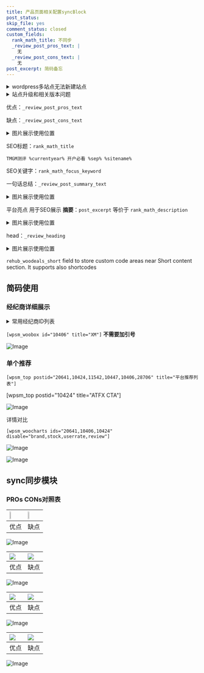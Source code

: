 ```yaml
---
title: 产品页面相关配置syncBlock
post_status: 
skip_file: yes
comment_status: closed
custom_fields:
  rank_math_title: 不同步
  _review_post_pros_text: |
    无
  _review_post_cons_text: |
    无
post_excerpt: 简码备忘
---
```

<details><summary>wordpress多站点无法新建站点</summary>

<li>和报错需要清理cookies一样的原因</li>
<li>wp-config.php里面<code>define( 'SUBDOMAIN_INSTALL', false );//子域名安装</code></li>
<li>新建子站点是用<code>define( 'SUBDOMAIN_INSTALL', true);//子域名安装</code> 完成以后，改成<code>false</code></li>
</details>

<details><summary>站点升级和相关版本问题</summary>

<p>wordpress：5.9.9
woocommerce：7.5.1
出现问题的地方：主题选项里面>><strong>Product layout >>compact style</strong></p>
<p>如何出现没有用过的字段 导致无法保存。先导出配置 然后进行修改，后面再次恢复即可。</p>
<p>出现部分字段无法显示时，需要返回默认布局后，对产品进行保存就好了。</p>
<p></p>
</details>

优点：`_review_post_pros_text`

缺点：`_review_post_cons_text`

<details><summary>图片展示使用位置</summary>

<img src="https://prod-files-secure.s3.us-west-2.amazonaws.com/39ed1227-6d7d-4570-be36-9ccd4a2c4241/f51d3d83-55d4-4bdf-9604-f37ec77ab556/Untitled.png?X-Amz-Algorithm=AWS4-HMAC-SHA256&X-Amz-Content-Sha256=UNSIGNED-PAYLOAD&X-Amz-Credential=ASIAZI2LB4665Z3X4DSV%2F20251024%2Fus-west-2%2Fs3%2Faws4_request&X-Amz-Date=20251024T105523Z&X-Amz-Expires=3600&X-Amz-Security-Token=IQoJb3JpZ2luX2VjEKL%2F%2F%2F%2F%2F%2F%2F%2F%2F%2FwEaCXVzLXdlc3QtMiJHMEUCIGMwburBAXl2auDQyLS1XWuTlTDmHAqcaOk0VlyGC%2BfCAiEAmE1OAvOT660IuPrATiJ5biEOdMGCJGHONMP22luYx1Eq%2FwMIWxAAGgw2Mzc0MjMxODM4MDUiDPFWiNGKUcn%2FKMbXUyrcA%2B9uM3UBT4OeS24RdjRQMSQNcgXIIyKPZRQ%2FtTAP7wl8ABUAIyM0WMVIt5HK8prFIlztg3A0cCBJtQjkAbTymrCQoNPFA2s1FaN2y0nk7qpuY8SjJ9va6kwCIzzvpn2L%2BfLTZfIFciTS7MduyoCNRIqOxyLNqjckEoiKx9l%2BHTQxjo24pxZigkHgODc72XDF90QpoQLpV%2BA6WxIKGnc1ZFRliJ8p04RFwGe%2F%2FNep%2B031or2aQ00i%2FOdeTV30XwhehiRHxQW1gtHJBuvvh5%2BHmxibGNR3B0q9ng3c77GbRwMAunydku1WWkj7EQhlFu1P2%2F%2BOXp3fLQUzgsoGSgkRVU1scsUUI6pD35VhwPYqNrwPp6qAant253CW%2FtMvibMqMZyThsgE%2FNhe29JpGowEap6jD%2B27PKpR8O4avdqbFcrsrnWtluwmhhaaQZP6tKyULMGACX3yfi7uw%2BVbsrptxrUnoy4SBb8Q0HExMu55FwFBdwSpT9KXoCvSHs4iiZ6fEd8DlTimB1kHZWgK3TaU2nBgviqiQpHDG2NdgdymVhkCnX%2FJfDFJYev3MepNZt2mrI9oio7ylRTeEkyGv7CWLkHcuMmmlIhQIQcRGQOZja%2FEiinZEZ3TbDLjuhD3MJye7ccGOqUB7dBFCRgiSjbEK%2BXsHV1kJB7O1lN13jfJgHPJFYPQL5UI3QtUkC%2B0Dp%2F2lPvsL%2FREuX7LANhipjes2%2BEMK1z7vXSauqTzzIwpQIHl%2BDzs3DkAAoSsO7KPMDU4q%2F4Z%2FiXICVzjDk2%2FdmaNOf9bCgJ%2F7P%2BnRC%2B3%2FLetbp4oKKdwp2pnr7BkxDFSRM3uc6Lh4UhJ599QlfMdSetVMP9EvN4pm0PAYutR&X-Amz-Signature=167f0685af1a9866acf82ace869d0778ccfe40c117fa7b42fd71e6d71170fc91&X-Amz-SignedHeaders=host&x-amz-checksum-mode=ENABLED&x-id=GetObject" alt="Image">
</details>

SEO标题：`rank_math_title`

`TMGM测评 %currentyear% 开户必看 %sep% %sitename%`

SEO关键字：`rank_math_focus_keyword`

一句话总结：`_review_post_summary_text`

<details><summary>图片展示使用位置</summary>

<img src="https://prod-files-secure.s3.us-west-2.amazonaws.com/39ed1227-6d7d-4570-be36-9ccd4a2c4241/4b96a922-296c-4f4e-8630-d1c870cbce01/Untitled.png?X-Amz-Algorithm=AWS4-HMAC-SHA256&X-Amz-Content-Sha256=UNSIGNED-PAYLOAD&X-Amz-Credential=ASIAZI2LB466Q2654II7%2F20251024%2Fus-west-2%2Fs3%2Faws4_request&X-Amz-Date=20251024T105523Z&X-Amz-Expires=3600&X-Amz-Security-Token=IQoJb3JpZ2luX2VjEKL%2F%2F%2F%2F%2F%2F%2F%2F%2F%2FwEaCXVzLXdlc3QtMiJHMEUCIQDNqB3IaSXGOMXPimBnG04%2B9x1R6iIjkA%2Bwih0xfohQOAIgUnXgCO3HNN6OsgUmI1BsjEVdCbC5AGYEUWPQI0pzfUYq%2FwMIWxAAGgw2Mzc0MjMxODM4MDUiDIK%2BfYARW0NN8X7QUyrcA1pDaejSoYyyKFJn2dPyuzTRuRhf5YpAw3SEDojHJZL%2B0vNYH1JR4kI%2Fp40YL2K64ElJGcUnrOBnf6ac4S9fK5HPlcuIyH%2Ft8MjFoHnrTkDfRMH0NSs6Qui9DM%2BsKzKl5Z6VE3hExMSaLYmDMI6AEui8qoJUfQYlRu0ZB0ty5C0qigWinBnLTVLbCB6ML8zr9gLK%2BPw5pA%2FSeKb8SDpsA0FZEaPZMgoevFJxRX50gC4FrQE7PWfTSqw4uil%2BVT5bJWO5hZTuWE%2BGVgiEZxfHUDvkX2%2FcK7xf90T0ap7Ln9H5Pjy3u%2FdvsHiUYD2hBXkc8rK%2BeFy1gNyyFqyqMUm%2FR%2BbvVIgWytWHruOtGNGxgW%2B5WNk0WFC40eAcwTPwkUmRraqbQYPcBJFU0u2rZue7w46AwAPpxV3gWfOH86du7Pbm4SQs4jWs20qU%2FNseO2ksfXWtXVI5qKevwu3g6hixB2cxYQrKQyK6g2Sl3MHoDOdGQ9v1B%2ByTxxJ6dIrK3GrmhoU49iv9P5997CDisBzfxU6W8JeIyPYyYjWgzQhc72BUkE%2BjB6jEo4Gya7%2FNKNtKz7L%2FqtfhMIWxOwptQhoKgapoE%2FZu9EWe%2BCu5EZoTabzQL0DJxQCLtfUAaNOkMLOa7ccGOqUBhgWkEcmPvc07jA6Os8UjELGL9vuuYdt9V0rwhbZKZBHbh3d7A8oVRHt7wscjvF%2BF7XIQgMkszDDrvsWEBsVrYVGsLlN%2F0YD5C7c%2BGGZkLEzzs5CfXomif%2BHBdjJI6Zjxe3oWZ8PmRmUlbch7BQiZ3oxdjRTR7AzAibjDnuxW6Ycj6L%2BHYsw23syFp%2BvFDPy3UZTfUe6QLOaBxrZSq%2FMVdSdUNpVW&X-Amz-Signature=b63e0c3053f9ef9d7fdc825b65667a81f7abd64cf5850b22f16190d641418428&X-Amz-SignedHeaders=host&x-amz-checksum-mode=ENABLED&x-id=GetObject" alt="Image">
</details>

平台亮点 用于SEO展示 **摘要**：`post_excerpt`  等价于 `rank_math_description`

<details><summary>图片展示使用位置</summary>

<img src="https://prod-files-secure.s3.us-west-2.amazonaws.com/39ed1227-6d7d-4570-be36-9ccd4a2c4241/1ee11f63-b60a-4dfe-a7a7-d58ff23b5d88/Untitled.png?X-Amz-Algorithm=AWS4-HMAC-SHA256&X-Amz-Content-Sha256=UNSIGNED-PAYLOAD&X-Amz-Credential=ASIAZI2LB4664CRODQR3%2F20251024%2Fus-west-2%2Fs3%2Faws4_request&X-Amz-Date=20251024T105524Z&X-Amz-Expires=3600&X-Amz-Security-Token=IQoJb3JpZ2luX2VjEKL%2F%2F%2F%2F%2F%2F%2F%2F%2F%2FwEaCXVzLXdlc3QtMiJGMEQCIC915PPETmlYAl%2Fc%2BlhwahL15gXOK%2F0EtHVs%2Ftb6IXcqAiAuk1mexGAy2u75p9zzFesmHHu9GmuYD0tSjm3XkYf%2Fjir%2FAwhbEAAaDDYzNzQyMzE4MzgwNSIMBQPtRdwR9uL7nxiIKtwDAWNqeCvATL7Q0wf1yBA8SKTNToF%2FGdz3PU6rJ8g9IW%2B2YxH0tP6ZK8V8iP5xnJqkZMLzLTAu5Z8F5O3MARUM8qU0WIUdAWpMpuLoMptjkDZ4XphufS%2Bv54H2pmybxJqPQLmZCKaL9p7QrUQVvJFzb750gNskcHEJ2yMqcR40aunX8KAw4RWZcSW7AR1Bbk1XmslvsB9xXwjlI72LWxQKHxmEipdMYyxi6ikT6g0YR5mDPcUPS0QEC0WATQIdyNLvCguyws6jdOzoNbuPr7jrl44ePIrph3wS1ArqCnacwYCehtThlSMezqjU7I1ZK75xSIu8Gt3gQbi7GI0%2B3je5pLBKh%2FhlGtGhXOIfb04opWZgBWvR5lbO3GlHSmH42maZSW5kvs1nKbRQDM%2BTb%2FnTYr6s1gwekkuYc05rSe8aegHfJLv%2BzVbj3kJJ93LGvbHMEWvhDPHqYopr5Zi2eQve3V4jF8%2BukoX9mhMl2UWGTxgy0uwnalgz%2FBeNDHaUaDbywjUPh%2BvK9i2u6TXUOdm3cMSvwMCGOd41M8qbtesvHMnoOhf3HSQuQfrJDLErNEjGzzUws5pxzz6ApbHeDp3zp2BC%2BiqXknPsa%2FYyA7mUGTLoCK6gMcGTuHtEl%2FYwyZrtxwY6pgE5q5fQ8YJtZVPmt7a5pQCsPxbQna5jONe8GrMqTi94ADDSnrfMVLIhhbRnzKV7tU%2ButHFkHXhIuhKJ5Y2aB3TJJ%2FUekgSeeSpi7vdgdSfH2Urg5JuE%2FpF%2BGNtnnrGDp32jBv5s0R%2BxbKtX6E5eHdRTqC8DdGTYqofuKYCR4koV4Q9yIkOJiEeJ5a5wb1%2FVSLw1k3zTOELh%2F5JwUrrIZv53hb1fbPf3&X-Amz-Signature=5550de7a6ad55cf16f58ef9fdad3806fb99fb717fbcdca1e0ff0f54bcc03a4bb&X-Amz-SignedHeaders=host&x-amz-checksum-mode=ENABLED&x-id=GetObject" alt="Image">
<img src="https://prod-files-secure.s3.us-west-2.amazonaws.com/39ed1227-6d7d-4570-be36-9ccd4a2c4241/ad4118b5-78d8-4fbe-801e-3b29b5d99c01/Untitled.png?X-Amz-Algorithm=AWS4-HMAC-SHA256&X-Amz-Content-Sha256=UNSIGNED-PAYLOAD&X-Amz-Credential=ASIAZI2LB4664CRODQR3%2F20251024%2Fus-west-2%2Fs3%2Faws4_request&X-Amz-Date=20251024T105524Z&X-Amz-Expires=3600&X-Amz-Security-Token=IQoJb3JpZ2luX2VjEKL%2F%2F%2F%2F%2F%2F%2F%2F%2F%2FwEaCXVzLXdlc3QtMiJGMEQCIC915PPETmlYAl%2Fc%2BlhwahL15gXOK%2F0EtHVs%2Ftb6IXcqAiAuk1mexGAy2u75p9zzFesmHHu9GmuYD0tSjm3XkYf%2Fjir%2FAwhbEAAaDDYzNzQyMzE4MzgwNSIMBQPtRdwR9uL7nxiIKtwDAWNqeCvATL7Q0wf1yBA8SKTNToF%2FGdz3PU6rJ8g9IW%2B2YxH0tP6ZK8V8iP5xnJqkZMLzLTAu5Z8F5O3MARUM8qU0WIUdAWpMpuLoMptjkDZ4XphufS%2Bv54H2pmybxJqPQLmZCKaL9p7QrUQVvJFzb750gNskcHEJ2yMqcR40aunX8KAw4RWZcSW7AR1Bbk1XmslvsB9xXwjlI72LWxQKHxmEipdMYyxi6ikT6g0YR5mDPcUPS0QEC0WATQIdyNLvCguyws6jdOzoNbuPr7jrl44ePIrph3wS1ArqCnacwYCehtThlSMezqjU7I1ZK75xSIu8Gt3gQbi7GI0%2B3je5pLBKh%2FhlGtGhXOIfb04opWZgBWvR5lbO3GlHSmH42maZSW5kvs1nKbRQDM%2BTb%2FnTYr6s1gwekkuYc05rSe8aegHfJLv%2BzVbj3kJJ93LGvbHMEWvhDPHqYopr5Zi2eQve3V4jF8%2BukoX9mhMl2UWGTxgy0uwnalgz%2FBeNDHaUaDbywjUPh%2BvK9i2u6TXUOdm3cMSvwMCGOd41M8qbtesvHMnoOhf3HSQuQfrJDLErNEjGzzUws5pxzz6ApbHeDp3zp2BC%2BiqXknPsa%2FYyA7mUGTLoCK6gMcGTuHtEl%2FYwyZrtxwY6pgE5q5fQ8YJtZVPmt7a5pQCsPxbQna5jONe8GrMqTi94ADDSnrfMVLIhhbRnzKV7tU%2ButHFkHXhIuhKJ5Y2aB3TJJ%2FUekgSeeSpi7vdgdSfH2Urg5JuE%2FpF%2BGNtnnrGDp32jBv5s0R%2BxbKtX6E5eHdRTqC8DdGTYqofuKYCR4koV4Q9yIkOJiEeJ5a5wb1%2FVSLw1k3zTOELh%2F5JwUrrIZv53hb1fbPf3&X-Amz-Signature=5b8bd480e9203b2600baf2bc60e17f834fbbcb650f8b47572864b1d0bba92ce1&X-Amz-SignedHeaders=host&x-amz-checksum-mode=ENABLED&x-id=GetObject" alt="Image">
<img src="https://prod-files-secure.s3.us-west-2.amazonaws.com/39ed1227-6d7d-4570-be36-9ccd4a2c4241/a38cf7c9-a79c-4b64-9e94-13589fe0758b/Untitled.png?X-Amz-Algorithm=AWS4-HMAC-SHA256&X-Amz-Content-Sha256=UNSIGNED-PAYLOAD&X-Amz-Credential=ASIAZI2LB4664CRODQR3%2F20251024%2Fus-west-2%2Fs3%2Faws4_request&X-Amz-Date=20251024T105524Z&X-Amz-Expires=3600&X-Amz-Security-Token=IQoJb3JpZ2luX2VjEKL%2F%2F%2F%2F%2F%2F%2F%2F%2F%2FwEaCXVzLXdlc3QtMiJGMEQCIC915PPETmlYAl%2Fc%2BlhwahL15gXOK%2F0EtHVs%2Ftb6IXcqAiAuk1mexGAy2u75p9zzFesmHHu9GmuYD0tSjm3XkYf%2Fjir%2FAwhbEAAaDDYzNzQyMzE4MzgwNSIMBQPtRdwR9uL7nxiIKtwDAWNqeCvATL7Q0wf1yBA8SKTNToF%2FGdz3PU6rJ8g9IW%2B2YxH0tP6ZK8V8iP5xnJqkZMLzLTAu5Z8F5O3MARUM8qU0WIUdAWpMpuLoMptjkDZ4XphufS%2Bv54H2pmybxJqPQLmZCKaL9p7QrUQVvJFzb750gNskcHEJ2yMqcR40aunX8KAw4RWZcSW7AR1Bbk1XmslvsB9xXwjlI72LWxQKHxmEipdMYyxi6ikT6g0YR5mDPcUPS0QEC0WATQIdyNLvCguyws6jdOzoNbuPr7jrl44ePIrph3wS1ArqCnacwYCehtThlSMezqjU7I1ZK75xSIu8Gt3gQbi7GI0%2B3je5pLBKh%2FhlGtGhXOIfb04opWZgBWvR5lbO3GlHSmH42maZSW5kvs1nKbRQDM%2BTb%2FnTYr6s1gwekkuYc05rSe8aegHfJLv%2BzVbj3kJJ93LGvbHMEWvhDPHqYopr5Zi2eQve3V4jF8%2BukoX9mhMl2UWGTxgy0uwnalgz%2FBeNDHaUaDbywjUPh%2BvK9i2u6TXUOdm3cMSvwMCGOd41M8qbtesvHMnoOhf3HSQuQfrJDLErNEjGzzUws5pxzz6ApbHeDp3zp2BC%2BiqXknPsa%2FYyA7mUGTLoCK6gMcGTuHtEl%2FYwyZrtxwY6pgE5q5fQ8YJtZVPmt7a5pQCsPxbQna5jONe8GrMqTi94ADDSnrfMVLIhhbRnzKV7tU%2ButHFkHXhIuhKJ5Y2aB3TJJ%2FUekgSeeSpi7vdgdSfH2Urg5JuE%2FpF%2BGNtnnrGDp32jBv5s0R%2BxbKtX6E5eHdRTqC8DdGTYqofuKYCR4koV4Q9yIkOJiEeJ5a5wb1%2FVSLw1k3zTOELh%2F5JwUrrIZv53hb1fbPf3&X-Amz-Signature=00cef65de4642f74fbfdd7f130b397e34f6775f0718d91bea61bd1144ba6b372&X-Amz-SignedHeaders=host&x-amz-checksum-mode=ENABLED&x-id=GetObject" alt="Image">
<img src="https://prod-files-secure.s3.us-west-2.amazonaws.com/39ed1227-6d7d-4570-be36-9ccd4a2c4241/7da6fc1e-d2ac-42ae-8c75-cb5749aa18f6/Untitled.png?X-Amz-Algorithm=AWS4-HMAC-SHA256&X-Amz-Content-Sha256=UNSIGNED-PAYLOAD&X-Amz-Credential=ASIAZI2LB4664CRODQR3%2F20251024%2Fus-west-2%2Fs3%2Faws4_request&X-Amz-Date=20251024T105524Z&X-Amz-Expires=3600&X-Amz-Security-Token=IQoJb3JpZ2luX2VjEKL%2F%2F%2F%2F%2F%2F%2F%2F%2F%2FwEaCXVzLXdlc3QtMiJGMEQCIC915PPETmlYAl%2Fc%2BlhwahL15gXOK%2F0EtHVs%2Ftb6IXcqAiAuk1mexGAy2u75p9zzFesmHHu9GmuYD0tSjm3XkYf%2Fjir%2FAwhbEAAaDDYzNzQyMzE4MzgwNSIMBQPtRdwR9uL7nxiIKtwDAWNqeCvATL7Q0wf1yBA8SKTNToF%2FGdz3PU6rJ8g9IW%2B2YxH0tP6ZK8V8iP5xnJqkZMLzLTAu5Z8F5O3MARUM8qU0WIUdAWpMpuLoMptjkDZ4XphufS%2Bv54H2pmybxJqPQLmZCKaL9p7QrUQVvJFzb750gNskcHEJ2yMqcR40aunX8KAw4RWZcSW7AR1Bbk1XmslvsB9xXwjlI72LWxQKHxmEipdMYyxi6ikT6g0YR5mDPcUPS0QEC0WATQIdyNLvCguyws6jdOzoNbuPr7jrl44ePIrph3wS1ArqCnacwYCehtThlSMezqjU7I1ZK75xSIu8Gt3gQbi7GI0%2B3je5pLBKh%2FhlGtGhXOIfb04opWZgBWvR5lbO3GlHSmH42maZSW5kvs1nKbRQDM%2BTb%2FnTYr6s1gwekkuYc05rSe8aegHfJLv%2BzVbj3kJJ93LGvbHMEWvhDPHqYopr5Zi2eQve3V4jF8%2BukoX9mhMl2UWGTxgy0uwnalgz%2FBeNDHaUaDbywjUPh%2BvK9i2u6TXUOdm3cMSvwMCGOd41M8qbtesvHMnoOhf3HSQuQfrJDLErNEjGzzUws5pxzz6ApbHeDp3zp2BC%2BiqXknPsa%2FYyA7mUGTLoCK6gMcGTuHtEl%2FYwyZrtxwY6pgE5q5fQ8YJtZVPmt7a5pQCsPxbQna5jONe8GrMqTi94ADDSnrfMVLIhhbRnzKV7tU%2ButHFkHXhIuhKJ5Y2aB3TJJ%2FUekgSeeSpi7vdgdSfH2Urg5JuE%2FpF%2BGNtnnrGDp32jBv5s0R%2BxbKtX6E5eHdRTqC8DdGTYqofuKYCR4koV4Q9yIkOJiEeJ5a5wb1%2FVSLw1k3zTOELh%2F5JwUrrIZv53hb1fbPf3&X-Amz-Signature=449a26871aa8a8b208663a2882b348005ea1f07555a69053d98aae4d5f78ef5f&X-Amz-SignedHeaders=host&x-amz-checksum-mode=ENABLED&x-id=GetObject" alt="Image">
<img src="https://prod-files-secure.s3.us-west-2.amazonaws.com/39ed1227-6d7d-4570-be36-9ccd4a2c4241/7e97f40a-eaee-47f5-b2f9-475f96808fa7/Untitled.png?X-Amz-Algorithm=AWS4-HMAC-SHA256&X-Amz-Content-Sha256=UNSIGNED-PAYLOAD&X-Amz-Credential=ASIAZI2LB4664CRODQR3%2F20251024%2Fus-west-2%2Fs3%2Faws4_request&X-Amz-Date=20251024T105524Z&X-Amz-Expires=3600&X-Amz-Security-Token=IQoJb3JpZ2luX2VjEKL%2F%2F%2F%2F%2F%2F%2F%2F%2F%2FwEaCXVzLXdlc3QtMiJGMEQCIC915PPETmlYAl%2Fc%2BlhwahL15gXOK%2F0EtHVs%2Ftb6IXcqAiAuk1mexGAy2u75p9zzFesmHHu9GmuYD0tSjm3XkYf%2Fjir%2FAwhbEAAaDDYzNzQyMzE4MzgwNSIMBQPtRdwR9uL7nxiIKtwDAWNqeCvATL7Q0wf1yBA8SKTNToF%2FGdz3PU6rJ8g9IW%2B2YxH0tP6ZK8V8iP5xnJqkZMLzLTAu5Z8F5O3MARUM8qU0WIUdAWpMpuLoMptjkDZ4XphufS%2Bv54H2pmybxJqPQLmZCKaL9p7QrUQVvJFzb750gNskcHEJ2yMqcR40aunX8KAw4RWZcSW7AR1Bbk1XmslvsB9xXwjlI72LWxQKHxmEipdMYyxi6ikT6g0YR5mDPcUPS0QEC0WATQIdyNLvCguyws6jdOzoNbuPr7jrl44ePIrph3wS1ArqCnacwYCehtThlSMezqjU7I1ZK75xSIu8Gt3gQbi7GI0%2B3je5pLBKh%2FhlGtGhXOIfb04opWZgBWvR5lbO3GlHSmH42maZSW5kvs1nKbRQDM%2BTb%2FnTYr6s1gwekkuYc05rSe8aegHfJLv%2BzVbj3kJJ93LGvbHMEWvhDPHqYopr5Zi2eQve3V4jF8%2BukoX9mhMl2UWGTxgy0uwnalgz%2FBeNDHaUaDbywjUPh%2BvK9i2u6TXUOdm3cMSvwMCGOd41M8qbtesvHMnoOhf3HSQuQfrJDLErNEjGzzUws5pxzz6ApbHeDp3zp2BC%2BiqXknPsa%2FYyA7mUGTLoCK6gMcGTuHtEl%2FYwyZrtxwY6pgE5q5fQ8YJtZVPmt7a5pQCsPxbQna5jONe8GrMqTi94ADDSnrfMVLIhhbRnzKV7tU%2ButHFkHXhIuhKJ5Y2aB3TJJ%2FUekgSeeSpi7vdgdSfH2Urg5JuE%2FpF%2BGNtnnrGDp32jBv5s0R%2BxbKtX6E5eHdRTqC8DdGTYqofuKYCR4koV4Q9yIkOJiEeJ5a5wb1%2FVSLw1k3zTOELh%2F5JwUrrIZv53hb1fbPf3&X-Amz-Signature=938aaf59cbc35c58a72013a4025edb9319fde2d0f8ad3e62e3305bfb34eb5d1c&X-Amz-SignedHeaders=host&x-amz-checksum-mode=ENABLED&x-id=GetObject" alt="Image">
</details>

head：`_review_heading`

<details><summary>图片展示使用位置</summary>

<img src="https://prod-files-secure.s3.us-west-2.amazonaws.com/39ed1227-6d7d-4570-be36-9ccd4a2c4241/3a4650ad-9887-415c-889a-edd51fa54f27/Untitled.png?X-Amz-Algorithm=AWS4-HMAC-SHA256&X-Amz-Content-Sha256=UNSIGNED-PAYLOAD&X-Amz-Credential=ASIAZI2LB4662NPIL7YM%2F20251024%2Fus-west-2%2Fs3%2Faws4_request&X-Amz-Date=20251024T105524Z&X-Amz-Expires=3600&X-Amz-Security-Token=IQoJb3JpZ2luX2VjEKL%2F%2F%2F%2F%2F%2F%2F%2F%2F%2FwEaCXVzLXdlc3QtMiJIMEYCIQCzyobRrWNmuqvEUUQPxPTbBgbp2EBCn7VEfsQgdrzb0wIhAKo3GFhOTUC5uUQXyqMf0sL9BPPQ8%2BHkIGXzJ7MCKci9Kv8DCFsQABoMNjM3NDIzMTgzODA1Igxz1S%2BL4dUQqwJdVvUq3AOWbnZ%2FzdTpGzvxxnVqaQ1sZeD5wd1qoiuayGKM%2B1oHml1EHFaJLLzhqaNxUveQYPEsGDdhYRIbuVwK4m1eNbd7tGU1l6sv9tApQthwMSHMJPa9hlTatwqy5z2P5csMmRmBFuAfvlYu2uS3jal3iIhUbGgT4HYaV00BgA%2BWSBTXvT3Xm1gdJu92pL7L2eQZkggkQb%2BWWfmgJbZ4X9yi9gl5KKjTKpuP%2BBWdCTUAKR0ajY5hri2MmshVHuEb7SYkiHYv2mrOXcs1Uw%2Fv4XqPTG4w7wOXdazh3b6wftLKilMpEVXW4pRKWcKAzcQNMXA%2B89pYTug6lSXg3V63msWDPkPxE0XimrGnZPtx%2BZeOZkLXgI9xou94Ui6RZbGiQ2MMam5ULPReBvir%2BhJX8tevWP0J4yJb%2BUckXLkRNEtKuNi%2FL2m0yX%2BTT7IokfqQNU543vCtr%2FasUCCyIkZ1SSVNV4FJk9ffBRt%2B8wsZVqlTMbzCNfL6WDKTSf%2BqVyLDnTJlN14sYFxMNL8rIrfIsRA6IdwAtCFRfhbBT5K%2BmNfOe2RezNNocgQkyl0TYkvGkKKZVrogMlUMlF6RC0xMNssu3ygpy%2Ffez3uM6DUN4JzP%2FfiZs3cta8mCvs0JIoQXDTCAmu3HBjqkAWNarIN1x%2FSm72tQxuASBZAgRZJhp7EJ285LQWKmi%2Fc83tghl9DSKIf1RT9UNDU0M3Q5s2uG%2B9xpOL7fOdjVpksvbuGslRxN1xoMkrN1YFoeoUpZGt7%2B2VdcipBPWjd7Bj75sq0GP2GbCz8dvofvetptfS8xiarfAz6OA3FftWx5hnKu04C9S9vkj%2FgKYH8EcTWYi8tjRo4sa9BPeGg2Vwsi1KNU&X-Amz-Signature=f5cb57e33bfefb65a84da88ca181424f26f5be79dd129a6b8ce58d93554a2fe8&X-Amz-SignedHeaders=host&x-amz-checksum-mode=ENABLED&x-id=GetObject" alt="Image">
</details>

`rehub_woodeals_short`	field to store custom code areas near Short content section. It supports also shortcodes



## 简码使用

### 经纪商详细展示

<details><summary>常用经纪商ID列表</summary>

<pre><code class="php">嘉盛 ===> 20641  [wpsm_woobox id="20641" title="嘉盛"]
易信easymarkets ===> 11542  [wpsm_woobox id="11542" title="易信easymarkets"]
ATFX外汇 ===> 10424  [wpsm_woobox id="10424" title="ATFX"]
XM ===> 10406  [wpsm_woobox id="10406" title="XM"]
TMGM ===> 29622  [wpsm_woobox id="29622" title="TMGM"]
HYCM ===> 10447  [wpsm_woobox id="10447" title="HYCM"]
fpmarkets澳福外汇 ===> 20639  [wpsm_woobox id="20639" title="fpmarkets澳福外汇"]</code></pre>
</details>

`[wpsm_woobox id="10406" title="XM"]` **不需要加引号**

![Image](https://prod-files-secure.s3.us-west-2.amazonaws.com/39ed1227-6d7d-4570-be36-9ccd4a2c4241/4f898f9d-0fa7-4e43-acd3-ac6bc7be575a/Untitled.png?X-Amz-Algorithm=AWS4-HMAC-SHA256&X-Amz-Content-Sha256=UNSIGNED-PAYLOAD&X-Amz-Credential=ASIAZI2LB46647JRHTTN%2F20251024%2Fus-west-2%2Fs3%2Faws4_request&X-Amz-Date=20251024T105517Z&X-Amz-Expires=3600&X-Amz-Security-Token=IQoJb3JpZ2luX2VjEKL%2F%2F%2F%2F%2F%2F%2F%2F%2F%2FwEaCXVzLXdlc3QtMiJHMEUCIQD8pkugtD40eeVB2fRifqfBtLOuK0SmXC8OFBU24rYBzQIgDqrWQTDZUUt7Xpbo32psF2Zln5agDezNYSFmFoOZJyIq%2FwMIWxAAGgw2Mzc0MjMxODM4MDUiDC%2Bz3xX9jBNG67sW4yrcA2oLrlL1asDgJt7OVsQ%2Few4cPdvb8atX1r4hAlOaORrvvzOIMNIFWEpBuv1kj8S2GESBBsBAVvqUbAasPlxtC00lCwMt%2FNQoVPveRPa5TaCD7vkEJEPx3SIBPbKkKNzrpqPUX4eSDXy5IrtqrTJAfvu4fHjowE9KhwJu5cYbgRqIvuTzfZzXgfESwAz9tTqvygHOpXaaNfmVJJIY3OQfCEnGhi1i8pTV7dXfoFTk5tSFxS63QGp1u53SOlBjDjhkHPB6%2B4ygDmZU6BErOSlHQTBdAUl5SDE8ZzXJbEucuTbyQQiOmF%2BqIuw2HcQ6ERggj86IA0%2B1vlL4gx7scR3LRWiA7obOmows%2BzofhI%2FRbMxzLRmuCAiKJxl0JuWc7quxrbY9Silfmp16o5amvf%2Blk%2BWRqmeu21qrMKooC4MHsDyTdMErLYakF7iZtNhZV0dxYJzkb5JRXsERkNmtLEQvnk5d78RbaDcz%2B%2FCOGYZeJKB5jHwxJ%2BLwKk0nWE3kmtQrPIZ%2FoCxRWEWHuecuURDOwXY6qvpEX5nfoQproJK4VjtH4Dno6XNe9qCaTIn5Q9OqEosx1kVXkvzBFt59ykSjVgaGPTXeHiy4VRajGF9B%2BK8v9EyrkwL%2B9fnnVNORMP2a7ccGOqUBUOpkGgSMvVdD86jHmfOuPvNW4sKVOZCKWdbOvs5tWIKVuhL6y46K5oYUDz28w2tI%2BdOsJxQgVJC%2Flqa0JOR0VIT9AeYcWe8TH7QfqPVrALVcgKBTwH65LuIV%2Fw1mRUkweH1%2BY91%2FfcfUaqq8cjZ6huO0qlPBWTcebvMts3DM1GStDYBF750OPbcSb3xz11%2FJnobT6DQbyfysMkHJ65ESkGVb%2Fxmg&X-Amz-Signature=986b6e3b70e70fc46d93f194777e3a01498bf9a65cb31efce6600c0838ef3303&X-Amz-SignedHeaders=host&x-amz-checksum-mode=ENABLED&x-id=GetObject)

### 单个推荐
`[wpsm_top postid="20641,10424,11542,10447,10406,28706" title="平台推荐列表"]`

[wpsm_top postid="10424" title="ATFX CTA"]

![Image](https://prod-files-secure.s3.us-west-2.amazonaws.com/39ed1227-6d7d-4570-be36-9ccd4a2c4241/5ac620dc-51a8-48b6-b55d-91f47299193c/Untitled.png?X-Amz-Algorithm=AWS4-HMAC-SHA256&X-Amz-Content-Sha256=UNSIGNED-PAYLOAD&X-Amz-Credential=ASIAZI2LB46647JRHTTN%2F20251024%2Fus-west-2%2Fs3%2Faws4_request&X-Amz-Date=20251024T105517Z&X-Amz-Expires=3600&X-Amz-Security-Token=IQoJb3JpZ2luX2VjEKL%2F%2F%2F%2F%2F%2F%2F%2F%2F%2FwEaCXVzLXdlc3QtMiJHMEUCIQD8pkugtD40eeVB2fRifqfBtLOuK0SmXC8OFBU24rYBzQIgDqrWQTDZUUt7Xpbo32psF2Zln5agDezNYSFmFoOZJyIq%2FwMIWxAAGgw2Mzc0MjMxODM4MDUiDC%2Bz3xX9jBNG67sW4yrcA2oLrlL1asDgJt7OVsQ%2Few4cPdvb8atX1r4hAlOaORrvvzOIMNIFWEpBuv1kj8S2GESBBsBAVvqUbAasPlxtC00lCwMt%2FNQoVPveRPa5TaCD7vkEJEPx3SIBPbKkKNzrpqPUX4eSDXy5IrtqrTJAfvu4fHjowE9KhwJu5cYbgRqIvuTzfZzXgfESwAz9tTqvygHOpXaaNfmVJJIY3OQfCEnGhi1i8pTV7dXfoFTk5tSFxS63QGp1u53SOlBjDjhkHPB6%2B4ygDmZU6BErOSlHQTBdAUl5SDE8ZzXJbEucuTbyQQiOmF%2BqIuw2HcQ6ERggj86IA0%2B1vlL4gx7scR3LRWiA7obOmows%2BzofhI%2FRbMxzLRmuCAiKJxl0JuWc7quxrbY9Silfmp16o5amvf%2Blk%2BWRqmeu21qrMKooC4MHsDyTdMErLYakF7iZtNhZV0dxYJzkb5JRXsERkNmtLEQvnk5d78RbaDcz%2B%2FCOGYZeJKB5jHwxJ%2BLwKk0nWE3kmtQrPIZ%2FoCxRWEWHuecuURDOwXY6qvpEX5nfoQproJK4VjtH4Dno6XNe9qCaTIn5Q9OqEosx1kVXkvzBFt59ykSjVgaGPTXeHiy4VRajGF9B%2BK8v9EyrkwL%2B9fnnVNORMP2a7ccGOqUBUOpkGgSMvVdD86jHmfOuPvNW4sKVOZCKWdbOvs5tWIKVuhL6y46K5oYUDz28w2tI%2BdOsJxQgVJC%2Flqa0JOR0VIT9AeYcWe8TH7QfqPVrALVcgKBTwH65LuIV%2Fw1mRUkweH1%2BY91%2FfcfUaqq8cjZ6huO0qlPBWTcebvMts3DM1GStDYBF750OPbcSb3xz11%2FJnobT6DQbyfysMkHJ65ESkGVb%2Fxmg&X-Amz-Signature=da0e26dcd878ab1a49a772337b5d3f5ec74c1a9d6c27d3071e6f73150f193e1d&X-Amz-SignedHeaders=host&x-amz-checksum-mode=ENABLED&x-id=GetObject)

详情对比

`[wpsm_woocharts ids="20641,10406,10424" disable="brand,stock,userrate,review"]`

![Image](https://prod-files-secure.s3.us-west-2.amazonaws.com/39ed1227-6d7d-4570-be36-9ccd4a2c4241/bf3ba45f-b9f3-4295-8aef-b4a495fd25f4/Untitled.png?X-Amz-Algorithm=AWS4-HMAC-SHA256&X-Amz-Content-Sha256=UNSIGNED-PAYLOAD&X-Amz-Credential=ASIAZI2LB46647JRHTTN%2F20251024%2Fus-west-2%2Fs3%2Faws4_request&X-Amz-Date=20251024T105517Z&X-Amz-Expires=3600&X-Amz-Security-Token=IQoJb3JpZ2luX2VjEKL%2F%2F%2F%2F%2F%2F%2F%2F%2F%2FwEaCXVzLXdlc3QtMiJHMEUCIQD8pkugtD40eeVB2fRifqfBtLOuK0SmXC8OFBU24rYBzQIgDqrWQTDZUUt7Xpbo32psF2Zln5agDezNYSFmFoOZJyIq%2FwMIWxAAGgw2Mzc0MjMxODM4MDUiDC%2Bz3xX9jBNG67sW4yrcA2oLrlL1asDgJt7OVsQ%2Few4cPdvb8atX1r4hAlOaORrvvzOIMNIFWEpBuv1kj8S2GESBBsBAVvqUbAasPlxtC00lCwMt%2FNQoVPveRPa5TaCD7vkEJEPx3SIBPbKkKNzrpqPUX4eSDXy5IrtqrTJAfvu4fHjowE9KhwJu5cYbgRqIvuTzfZzXgfESwAz9tTqvygHOpXaaNfmVJJIY3OQfCEnGhi1i8pTV7dXfoFTk5tSFxS63QGp1u53SOlBjDjhkHPB6%2B4ygDmZU6BErOSlHQTBdAUl5SDE8ZzXJbEucuTbyQQiOmF%2BqIuw2HcQ6ERggj86IA0%2B1vlL4gx7scR3LRWiA7obOmows%2BzofhI%2FRbMxzLRmuCAiKJxl0JuWc7quxrbY9Silfmp16o5amvf%2Blk%2BWRqmeu21qrMKooC4MHsDyTdMErLYakF7iZtNhZV0dxYJzkb5JRXsERkNmtLEQvnk5d78RbaDcz%2B%2FCOGYZeJKB5jHwxJ%2BLwKk0nWE3kmtQrPIZ%2FoCxRWEWHuecuURDOwXY6qvpEX5nfoQproJK4VjtH4Dno6XNe9qCaTIn5Q9OqEosx1kVXkvzBFt59ykSjVgaGPTXeHiy4VRajGF9B%2BK8v9EyrkwL%2B9fnnVNORMP2a7ccGOqUBUOpkGgSMvVdD86jHmfOuPvNW4sKVOZCKWdbOvs5tWIKVuhL6y46K5oYUDz28w2tI%2BdOsJxQgVJC%2Flqa0JOR0VIT9AeYcWe8TH7QfqPVrALVcgKBTwH65LuIV%2Fw1mRUkweH1%2BY91%2FfcfUaqq8cjZ6huO0qlPBWTcebvMts3DM1GStDYBF750OPbcSb3xz11%2FJnobT6DQbyfysMkHJ65ESkGVb%2Fxmg&X-Amz-Signature=9abd4c5eee32beb16aacc6237b4243654ad00672461f98c3abdb5cecfa99531b&X-Amz-SignedHeaders=host&x-amz-checksum-mode=ENABLED&x-id=GetObject)

![Image](https://prod-files-secure.s3.us-west-2.amazonaws.com/39ed1227-6d7d-4570-be36-9ccd4a2c4241/30bc56ef-f383-4b48-9768-2ebc9e436ec0/Untitled.png?X-Amz-Algorithm=AWS4-HMAC-SHA256&X-Amz-Content-Sha256=UNSIGNED-PAYLOAD&X-Amz-Credential=ASIAZI2LB46647JRHTTN%2F20251024%2Fus-west-2%2Fs3%2Faws4_request&X-Amz-Date=20251024T105517Z&X-Amz-Expires=3600&X-Amz-Security-Token=IQoJb3JpZ2luX2VjEKL%2F%2F%2F%2F%2F%2F%2F%2F%2F%2FwEaCXVzLXdlc3QtMiJHMEUCIQD8pkugtD40eeVB2fRifqfBtLOuK0SmXC8OFBU24rYBzQIgDqrWQTDZUUt7Xpbo32psF2Zln5agDezNYSFmFoOZJyIq%2FwMIWxAAGgw2Mzc0MjMxODM4MDUiDC%2Bz3xX9jBNG67sW4yrcA2oLrlL1asDgJt7OVsQ%2Few4cPdvb8atX1r4hAlOaORrvvzOIMNIFWEpBuv1kj8S2GESBBsBAVvqUbAasPlxtC00lCwMt%2FNQoVPveRPa5TaCD7vkEJEPx3SIBPbKkKNzrpqPUX4eSDXy5IrtqrTJAfvu4fHjowE9KhwJu5cYbgRqIvuTzfZzXgfESwAz9tTqvygHOpXaaNfmVJJIY3OQfCEnGhi1i8pTV7dXfoFTk5tSFxS63QGp1u53SOlBjDjhkHPB6%2B4ygDmZU6BErOSlHQTBdAUl5SDE8ZzXJbEucuTbyQQiOmF%2BqIuw2HcQ6ERggj86IA0%2B1vlL4gx7scR3LRWiA7obOmows%2BzofhI%2FRbMxzLRmuCAiKJxl0JuWc7quxrbY9Silfmp16o5amvf%2Blk%2BWRqmeu21qrMKooC4MHsDyTdMErLYakF7iZtNhZV0dxYJzkb5JRXsERkNmtLEQvnk5d78RbaDcz%2B%2FCOGYZeJKB5jHwxJ%2BLwKk0nWE3kmtQrPIZ%2FoCxRWEWHuecuURDOwXY6qvpEX5nfoQproJK4VjtH4Dno6XNe9qCaTIn5Q9OqEosx1kVXkvzBFt59ykSjVgaGPTXeHiy4VRajGF9B%2BK8v9EyrkwL%2B9fnnVNORMP2a7ccGOqUBUOpkGgSMvVdD86jHmfOuPvNW4sKVOZCKWdbOvs5tWIKVuhL6y46K5oYUDz28w2tI%2BdOsJxQgVJC%2Flqa0JOR0VIT9AeYcWe8TH7QfqPVrALVcgKBTwH65LuIV%2Fw1mRUkweH1%2BY91%2FfcfUaqq8cjZ6huO0qlPBWTcebvMts3DM1GStDYBF750OPbcSb3xz11%2FJnobT6DQbyfysMkHJ65ESkGVb%2Fxmg&X-Amz-Signature=24200696db3f3bad8b44689fbe3e26fda570188bf56aad667f339c3435376aa1&X-Amz-SignedHeaders=host&x-amz-checksum-mode=ENABLED&x-id=GetObject)

## sync同步模块

### PROs CONs对照表

| <img src="https://cdn.ifttt.fun/gh/jarlin8/OSS@main/icons/customize/pros.svg" height="auto" width="37.3%"> | <img src="https://cdn.ifttt.fun/gh/jarlin8/OSS@main/icons/customize/cons.svg" height="auto" width="28.8%"> |
| :--- | :--- |
| 优点 | 缺点 |

![Image](https://prod-files-secure.s3.us-west-2.amazonaws.com/39ed1227-6d7d-4570-be36-9ccd4a2c4241/8742b755-dfb5-4004-9a5f-d6e561664bd8/Untitled.png?X-Amz-Algorithm=AWS4-HMAC-SHA256&X-Amz-Content-Sha256=UNSIGNED-PAYLOAD&X-Amz-Credential=ASIAZI2LB46647JRHTTN%2F20251024%2Fus-west-2%2Fs3%2Faws4_request&X-Amz-Date=20251024T105517Z&X-Amz-Expires=3600&X-Amz-Security-Token=IQoJb3JpZ2luX2VjEKL%2F%2F%2F%2F%2F%2F%2F%2F%2F%2FwEaCXVzLXdlc3QtMiJHMEUCIQD8pkugtD40eeVB2fRifqfBtLOuK0SmXC8OFBU24rYBzQIgDqrWQTDZUUt7Xpbo32psF2Zln5agDezNYSFmFoOZJyIq%2FwMIWxAAGgw2Mzc0MjMxODM4MDUiDC%2Bz3xX9jBNG67sW4yrcA2oLrlL1asDgJt7OVsQ%2Few4cPdvb8atX1r4hAlOaORrvvzOIMNIFWEpBuv1kj8S2GESBBsBAVvqUbAasPlxtC00lCwMt%2FNQoVPveRPa5TaCD7vkEJEPx3SIBPbKkKNzrpqPUX4eSDXy5IrtqrTJAfvu4fHjowE9KhwJu5cYbgRqIvuTzfZzXgfESwAz9tTqvygHOpXaaNfmVJJIY3OQfCEnGhi1i8pTV7dXfoFTk5tSFxS63QGp1u53SOlBjDjhkHPB6%2B4ygDmZU6BErOSlHQTBdAUl5SDE8ZzXJbEucuTbyQQiOmF%2BqIuw2HcQ6ERggj86IA0%2B1vlL4gx7scR3LRWiA7obOmows%2BzofhI%2FRbMxzLRmuCAiKJxl0JuWc7quxrbY9Silfmp16o5amvf%2Blk%2BWRqmeu21qrMKooC4MHsDyTdMErLYakF7iZtNhZV0dxYJzkb5JRXsERkNmtLEQvnk5d78RbaDcz%2B%2FCOGYZeJKB5jHwxJ%2BLwKk0nWE3kmtQrPIZ%2FoCxRWEWHuecuURDOwXY6qvpEX5nfoQproJK4VjtH4Dno6XNe9qCaTIn5Q9OqEosx1kVXkvzBFt59ykSjVgaGPTXeHiy4VRajGF9B%2BK8v9EyrkwL%2B9fnnVNORMP2a7ccGOqUBUOpkGgSMvVdD86jHmfOuPvNW4sKVOZCKWdbOvs5tWIKVuhL6y46K5oYUDz28w2tI%2BdOsJxQgVJC%2Flqa0JOR0VIT9AeYcWe8TH7QfqPVrALVcgKBTwH65LuIV%2Fw1mRUkweH1%2BY91%2FfcfUaqq8cjZ6huO0qlPBWTcebvMts3DM1GStDYBF750OPbcSb3xz11%2FJnobT6DQbyfysMkHJ65ESkGVb%2Fxmg&X-Amz-Signature=cb3fba3296b595d925c26876332b10f24ba16465d96675f42ca1b53404bec15d&X-Amz-SignedHeaders=host&x-amz-checksum-mode=ENABLED&x-id=GetObject)

| <img src="https://cdn.ifttt.fun/gh/jarlin8/OSS@main/icons/customize/pros1.svg" height="auto"> | <img src="https://cdn.ifttt.fun/gh/jarlin8/OSS@main/icons/customize/cons1.svg" height="auto"> |
| :--- | :--- |
| 优点 | 缺点 |

![Image](https://prod-files-secure.s3.us-west-2.amazonaws.com/39ed1227-6d7d-4570-be36-9ccd4a2c4241/806358f8-c9c4-4e17-bb35-c6c76a5397a5/Untitled.png?X-Amz-Algorithm=AWS4-HMAC-SHA256&X-Amz-Content-Sha256=UNSIGNED-PAYLOAD&X-Amz-Credential=ASIAZI2LB46647JRHTTN%2F20251024%2Fus-west-2%2Fs3%2Faws4_request&X-Amz-Date=20251024T105517Z&X-Amz-Expires=3600&X-Amz-Security-Token=IQoJb3JpZ2luX2VjEKL%2F%2F%2F%2F%2F%2F%2F%2F%2F%2FwEaCXVzLXdlc3QtMiJHMEUCIQD8pkugtD40eeVB2fRifqfBtLOuK0SmXC8OFBU24rYBzQIgDqrWQTDZUUt7Xpbo32psF2Zln5agDezNYSFmFoOZJyIq%2FwMIWxAAGgw2Mzc0MjMxODM4MDUiDC%2Bz3xX9jBNG67sW4yrcA2oLrlL1asDgJt7OVsQ%2Few4cPdvb8atX1r4hAlOaORrvvzOIMNIFWEpBuv1kj8S2GESBBsBAVvqUbAasPlxtC00lCwMt%2FNQoVPveRPa5TaCD7vkEJEPx3SIBPbKkKNzrpqPUX4eSDXy5IrtqrTJAfvu4fHjowE9KhwJu5cYbgRqIvuTzfZzXgfESwAz9tTqvygHOpXaaNfmVJJIY3OQfCEnGhi1i8pTV7dXfoFTk5tSFxS63QGp1u53SOlBjDjhkHPB6%2B4ygDmZU6BErOSlHQTBdAUl5SDE8ZzXJbEucuTbyQQiOmF%2BqIuw2HcQ6ERggj86IA0%2B1vlL4gx7scR3LRWiA7obOmows%2BzofhI%2FRbMxzLRmuCAiKJxl0JuWc7quxrbY9Silfmp16o5amvf%2Blk%2BWRqmeu21qrMKooC4MHsDyTdMErLYakF7iZtNhZV0dxYJzkb5JRXsERkNmtLEQvnk5d78RbaDcz%2B%2FCOGYZeJKB5jHwxJ%2BLwKk0nWE3kmtQrPIZ%2FoCxRWEWHuecuURDOwXY6qvpEX5nfoQproJK4VjtH4Dno6XNe9qCaTIn5Q9OqEosx1kVXkvzBFt59ykSjVgaGPTXeHiy4VRajGF9B%2BK8v9EyrkwL%2B9fnnVNORMP2a7ccGOqUBUOpkGgSMvVdD86jHmfOuPvNW4sKVOZCKWdbOvs5tWIKVuhL6y46K5oYUDz28w2tI%2BdOsJxQgVJC%2Flqa0JOR0VIT9AeYcWe8TH7QfqPVrALVcgKBTwH65LuIV%2Fw1mRUkweH1%2BY91%2FfcfUaqq8cjZ6huO0qlPBWTcebvMts3DM1GStDYBF750OPbcSb3xz11%2FJnobT6DQbyfysMkHJ65ESkGVb%2Fxmg&X-Amz-Signature=ceabcaa52c022416f934206abf9c2a8102f642c292142c5e68527595213ac535&X-Amz-SignedHeaders=host&x-amz-checksum-mode=ENABLED&x-id=GetObject)

| <img src="https://cdn.ifttt.fun/gh/jarlin8/OSS@main/icons/customize/pros2.svg" height="auto"> | <img src="https://cdn.ifttt.fun/gh/jarlin8/OSS@main/icons/customize/cons2.svg" height="auto"> |
| :--- | :--- |
| 优点 | 缺点 |

![Image](https://prod-files-secure.s3.us-west-2.amazonaws.com/39ed1227-6d7d-4570-be36-9ccd4a2c4241/a9245ec9-70dd-4005-b534-0d54315fc5f3/Untitled.png?X-Amz-Algorithm=AWS4-HMAC-SHA256&X-Amz-Content-Sha256=UNSIGNED-PAYLOAD&X-Amz-Credential=ASIAZI2LB46647JRHTTN%2F20251024%2Fus-west-2%2Fs3%2Faws4_request&X-Amz-Date=20251024T105517Z&X-Amz-Expires=3600&X-Amz-Security-Token=IQoJb3JpZ2luX2VjEKL%2F%2F%2F%2F%2F%2F%2F%2F%2F%2FwEaCXVzLXdlc3QtMiJHMEUCIQD8pkugtD40eeVB2fRifqfBtLOuK0SmXC8OFBU24rYBzQIgDqrWQTDZUUt7Xpbo32psF2Zln5agDezNYSFmFoOZJyIq%2FwMIWxAAGgw2Mzc0MjMxODM4MDUiDC%2Bz3xX9jBNG67sW4yrcA2oLrlL1asDgJt7OVsQ%2Few4cPdvb8atX1r4hAlOaORrvvzOIMNIFWEpBuv1kj8S2GESBBsBAVvqUbAasPlxtC00lCwMt%2FNQoVPveRPa5TaCD7vkEJEPx3SIBPbKkKNzrpqPUX4eSDXy5IrtqrTJAfvu4fHjowE9KhwJu5cYbgRqIvuTzfZzXgfESwAz9tTqvygHOpXaaNfmVJJIY3OQfCEnGhi1i8pTV7dXfoFTk5tSFxS63QGp1u53SOlBjDjhkHPB6%2B4ygDmZU6BErOSlHQTBdAUl5SDE8ZzXJbEucuTbyQQiOmF%2BqIuw2HcQ6ERggj86IA0%2B1vlL4gx7scR3LRWiA7obOmows%2BzofhI%2FRbMxzLRmuCAiKJxl0JuWc7quxrbY9Silfmp16o5amvf%2Blk%2BWRqmeu21qrMKooC4MHsDyTdMErLYakF7iZtNhZV0dxYJzkb5JRXsERkNmtLEQvnk5d78RbaDcz%2B%2FCOGYZeJKB5jHwxJ%2BLwKk0nWE3kmtQrPIZ%2FoCxRWEWHuecuURDOwXY6qvpEX5nfoQproJK4VjtH4Dno6XNe9qCaTIn5Q9OqEosx1kVXkvzBFt59ykSjVgaGPTXeHiy4VRajGF9B%2BK8v9EyrkwL%2B9fnnVNORMP2a7ccGOqUBUOpkGgSMvVdD86jHmfOuPvNW4sKVOZCKWdbOvs5tWIKVuhL6y46K5oYUDz28w2tI%2BdOsJxQgVJC%2Flqa0JOR0VIT9AeYcWe8TH7QfqPVrALVcgKBTwH65LuIV%2Fw1mRUkweH1%2BY91%2FfcfUaqq8cjZ6huO0qlPBWTcebvMts3DM1GStDYBF750OPbcSb3xz11%2FJnobT6DQbyfysMkHJ65ESkGVb%2Fxmg&X-Amz-Signature=55c4490bcbf6fe8b195d89cdf1853f6d6f31f7540862ce30fa37edfebc52e2a6&X-Amz-SignedHeaders=host&x-amz-checksum-mode=ENABLED&x-id=GetObject)

| <img src="https://cdn.ifttt.fun/gh/jarlin8/OSS@main/icons/customize/pros3.svg" height="auto"> | <img src="https://cdn.ifttt.fun/gh/jarlin8/OSS@main/icons/customize/cons3.svg" height="auto"> |
| :--- | :--- |
| 优点 | 缺点 |

![Image](https://prod-files-secure.s3.us-west-2.amazonaws.com/39ed1227-6d7d-4570-be36-9ccd4a2c4241/e1e580a2-2e5c-4780-9ff4-19c318fc2284/Untitled.png?X-Amz-Algorithm=AWS4-HMAC-SHA256&X-Amz-Content-Sha256=UNSIGNED-PAYLOAD&X-Amz-Credential=ASIAZI2LB46647JRHTTN%2F20251024%2Fus-west-2%2Fs3%2Faws4_request&X-Amz-Date=20251024T105517Z&X-Amz-Expires=3600&X-Amz-Security-Token=IQoJb3JpZ2luX2VjEKL%2F%2F%2F%2F%2F%2F%2F%2F%2F%2FwEaCXVzLXdlc3QtMiJHMEUCIQD8pkugtD40eeVB2fRifqfBtLOuK0SmXC8OFBU24rYBzQIgDqrWQTDZUUt7Xpbo32psF2Zln5agDezNYSFmFoOZJyIq%2FwMIWxAAGgw2Mzc0MjMxODM4MDUiDC%2Bz3xX9jBNG67sW4yrcA2oLrlL1asDgJt7OVsQ%2Few4cPdvb8atX1r4hAlOaORrvvzOIMNIFWEpBuv1kj8S2GESBBsBAVvqUbAasPlxtC00lCwMt%2FNQoVPveRPa5TaCD7vkEJEPx3SIBPbKkKNzrpqPUX4eSDXy5IrtqrTJAfvu4fHjowE9KhwJu5cYbgRqIvuTzfZzXgfESwAz9tTqvygHOpXaaNfmVJJIY3OQfCEnGhi1i8pTV7dXfoFTk5tSFxS63QGp1u53SOlBjDjhkHPB6%2B4ygDmZU6BErOSlHQTBdAUl5SDE8ZzXJbEucuTbyQQiOmF%2BqIuw2HcQ6ERggj86IA0%2B1vlL4gx7scR3LRWiA7obOmows%2BzofhI%2FRbMxzLRmuCAiKJxl0JuWc7quxrbY9Silfmp16o5amvf%2Blk%2BWRqmeu21qrMKooC4MHsDyTdMErLYakF7iZtNhZV0dxYJzkb5JRXsERkNmtLEQvnk5d78RbaDcz%2B%2FCOGYZeJKB5jHwxJ%2BLwKk0nWE3kmtQrPIZ%2FoCxRWEWHuecuURDOwXY6qvpEX5nfoQproJK4VjtH4Dno6XNe9qCaTIn5Q9OqEosx1kVXkvzBFt59ykSjVgaGPTXeHiy4VRajGF9B%2BK8v9EyrkwL%2B9fnnVNORMP2a7ccGOqUBUOpkGgSMvVdD86jHmfOuPvNW4sKVOZCKWdbOvs5tWIKVuhL6y46K5oYUDz28w2tI%2BdOsJxQgVJC%2Flqa0JOR0VIT9AeYcWe8TH7QfqPVrALVcgKBTwH65LuIV%2Fw1mRUkweH1%2BY91%2FfcfUaqq8cjZ6huO0qlPBWTcebvMts3DM1GStDYBF750OPbcSb3xz11%2FJnobT6DQbyfysMkHJ65ESkGVb%2Fxmg&X-Amz-Signature=475e99fd33d2374dbf59336be70382c356ad1364968f5ef24a3b24a6e4fc0282&X-Amz-SignedHeaders=host&x-amz-checksum-mode=ENABLED&x-id=GetObject)